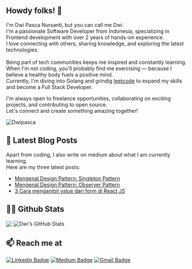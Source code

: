 ## Howdy folks! 👋 

I'm Dwi Pasca Nursanti, but you can call me Dwi.
<br/>
I'm a passionate Software Developer from Indonesia, specializing in Frontend development with over 2 years of hands-on experience.
<br/>
I love connecting with others, sharing knowledge, and exploring the latest technologies. 
<br/>
<br/>
Being part of tech communities keeps me inspired and constantly learning. 
<br/>
When I'm not coding, you'll probably find me exercising — because I believe a healthy body fuels a positive mind.
<br/>
Currently, I'm diving into Golang and grindig [leetcode](https://leetcode.com/u/dwipasca/) to expand my skills and become a Full Stack Developer.

I'm always open to freelance opportunities, collaborating on exciting projects, and contributing to open source.
<br/>
Let's connect and create something amazing together!

<p align="left"> <img src="https://komarev.com/ghpvc/?username=Dwipasca" alt="Dwipasca" /> </p>

## **📝 Latest Blog Posts**
Apart from coding, I also write on medium about what I am currently learning. <br/>
Here are my three latest posts:
- [Mengenal Design Pattern: Singleton Pattern](https://dwipascanursanti020.medium.com/mengenal-design-pattern-singleton-pattern-3ea46d9680af)
- [Mengenal Design Pattern: Observer Pattern](https://dwipascanursanti020.medium.com/mengenal-design-pattern-observer-pattern-35cad5c962a4)
- [3 Cara mengambil value dari form di React JS](https://dwipascanursanti020.medium.com/3-cara-mengambil-value-dari-form-di-react-js-f8bfdb1cbb6e)

## **👨‍💻 Github Stats**
<div>
  <img align="center" src="https://github-readme-stats.vercel.app/api/top-langs/?username=Dwipasca&hide=php,html,tex&title_color=ffffff&text_color=c9cacc&icon_color=2bbc8a&bg_color=1d1f21&langs_count=3" />
  <img align="center" src="https://github-readme-stats.vercel.app/api?username=Dwipasca&show_icons=true&line_height=27&count_private=true&title_color=ffffff&text_color=c9cacc&icon_color=2bbc8a&bg_color=1d1f21" alt="Dwi's GitHub Stats" />
</div>

## **📫 Reach me at**
[![Linkedin Badge](https://img.shields.io/badge/-LinkedIn-blue?style=flat&logo=Linkedin&logoColor=white&link=https://www.linkedin.com/in/dwi-pasca-nursanti/)](https://www.linkedin.com/in/dwi-pasca-nursanti/)
[![Medium Badge](https://img.shields.io/badge/-Medium-000000?style=flat&labelColor=000000&logo=Medium&link=https://dwipascanursanti020.medium.com/)](https://dwipascanursanti020.medium.com/)
[![Gmail Badge](https://img.shields.io/badge/-Gmail-c14438?style=flat&logo=Gmail&logoColor=white&link=mailto:dwipascanursanti020@gmail.com)](mailto:dwipascanursanti020@gmail.com)

